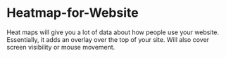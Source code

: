 # Heatmap-for-Website
Heat maps will give you a lot of data about how people use your website. Essentially, it adds an overlay over the top of your site. Will also cover screen visibility or mouse movement.
